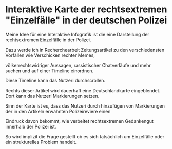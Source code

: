 
# Interaktive Karte der rechtsextremen "Einzelfälle" in der deutschen Polizei

Meine Idee für eine Interaktive Infografik ist die eine Darstellung der rechtsextremen Einzelfälle in der Polizei.

Dazu werde ich in Recherchearbeit Zeitungsartikel zu den verschiedensten Vorfällen wie Verschicken rechter Memes, 

völkerrechtswidriger Aussagen, rassistischer Chatverläufe und mehr suchen und auf einer Timeline einordnen.

Diese Timeline kann das Nutzeri durchscrollen. 

Rechts dieser Artikel wird dauerhaft eine Deutschlandkarte eingeblendet. Dort kann das Nutzeri Markierungen setzen. 

Sinn der Karte ist es, dass das Nutzeri durch hinzufügen von Markierungen der in den Artikeln erwähnten Polizeireviere einen 

Eindruck davon bekommt, wie verbeitet rechtsextremen Gedankengut innerhalb der Polizei ist. 

So wird implizit die Frage gestellt ob es sich tatsächlich um Einzelfälle oder ein strukturelles Problem handelt. 
